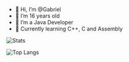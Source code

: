 - 👋 Hi, I’m @Gabriel
- 👀 I’m 16 years old
- 🌱 I’m a Java Developer
- 💾 Currently learning C++, C and Assembly

![Stats](https://github-readme-stats.vercel.app/api?username=Gabriel55ita&show_icons=true&theme=nord)

![Top Langs](https://github-readme-stats.vercel.app/api/top-langs/?username=Gabriel55ita&layout=compact&theme=nord)
<!---
Gabriel55ita/Gabriel55ita is a ✨ special ✨ repository because its `README.md` (this file) appears on your GitHub profile.
You can click the Preview link to take a look at your changes.
--->
